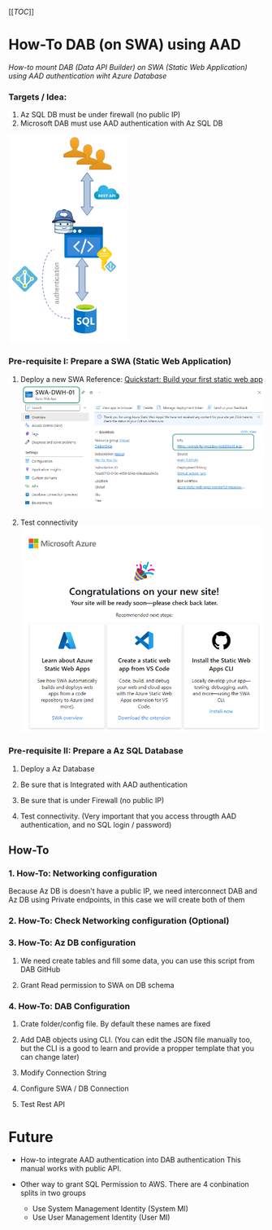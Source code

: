  [[_TOC_]]
 
# How-To DAB (on SWA) using  AAD

_How-to mount DAB (Data API Builder) on SWA (Static Web Application) using AAD authentication wiht Azure Database_


### Targets / Idea:
1. Az SQL DB must be under firewall (no public IP)
2. Microsoft  DAB must use AAD authentication with Az SQL DB

![Idea architecture](pictures/pic_00.png)


### Pre-requisite I: Prepare a SWA (Static Web Application)
1. Deploy a new SWA
   Reference: [Quickstart: Build your first static web app](https://github.com/staticwebdev/vanilla-basic/generate)
   ![Pre-requistie SWA](pictures/pic_02.png)
   
2. Test connectivity 
![Test SWA connectivity](pictures/pic_01.png)


### Pre-requisite II: Prepare a Az SQL Database
1. Deploy a Az Database 

2. Be sure that is Integrated with AAD authentication

3. Be sure that is under Firewall (no public IP)

4. Test connectivity. 
   (Very important that you access througth AAD authentication, and no SQL login / password)


## How-To

### 1. How-To: Networking configuration
Because Az DB is doesn't have a public IP, we need interconnect DAB and Az DB using Private endpoints, in this case we will create both of them

### 2. How-To: Check Networking configuration (Optional)

### 3. How-To: Az DB configuration
1. We need create tables and fill some data, you can use this script from DAB GitHub

2. Grant Read permission to SWA on DB schema

### 4. How-To: DAB Configuration
1. Crate folder/config file. By default these names are fixed

2. Add DAB objects using CLI.
(You can edit the JSON file manually too, but the CLI is a good to learn and provide a propper template that you can change later)


3. Modify Connection String

4. Configure SWA / DB Connection 

5. Test Rest API


# Future
* How-to integrate AAD authentication into DAB authentication
   This manual works with public API.
   
* Other way to grant SQL Permission to AWS. 
   There are 4 conbination splits in two groups
   * Use System Management Identity (System MI)
   * Use User Management Identity (User MI)